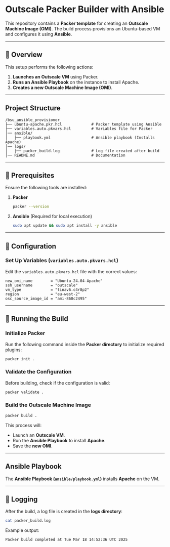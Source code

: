 # **Outscale Packer Builder with Ansible**

This repository contains a **Packer template** for creating an **Outscale Machine Image (OMI)**. The build process provisions an Ubuntu-based VM and configures it using **Ansible**.

---

## **:pushpin: Overview**
This setup performs the following actions:
1. **Launches an Outscale VM** using Packer.
2. **Runs an Ansible Playbook** on the instance to install Apache.
3. **Creates a new Outscale Machine Image (OMI)**.

---

## **Project Structure**
```
/bsu_ansible_provisioner
├── ubuntu-apache.pkr.hcl             # Packer template using Ansible
├── variables.auto.pkvars.hcl         # Variables file for Packer
│── ansible/
│   ├── playbook.yml                  # Ansible playbook (Installs Apache)
│── logs/
│   ├── packer_build.log              # Log file created after build
│── README.md                         # Documentation
```

---

## **:pushpin: Prerequisites**
Ensure the following tools are installed:
1. **Packer**
   ```bash
   packer --version
   ```
2. **Ansible** (Required for local execution)
   ```bash
   sudo apt update && sudo apt install -y ansible
   ```

---

## **:wrench: Configuration**
### **Set Up Variables (`variables.auto.pkvars.hcl`)**
Edit the `variables.auto.pkvars.hcl` file with the correct values:

```hcl
new_omi_name        = "Ubuntu-24.04-Apache"
ssh_username        = "outscale"
vm_type             = "tinav6.c4r8p2"
region              = "eu-west-2"
osc_source_image_id = "ami-860c2495"
```

---

## **:pushpin: Running the Build**
### **Initialize Packer**
Run the following command inside the **Packer directory** to initialize required plugins:
```bash
packer init .
```

### **Validate the Configuration**
Before building, check if the configuration is valid:
```bash
packer validate .
```

### **Build the Outscale Machine Image**
```bash
packer build .
```
This process will:
- Launch an **Outscale VM**.
- Run the **Ansible Playbook** to install **Apache**.
- Save the **new OMI**.

---

## **Ansible Playbook**
The **Ansible Playbook (`ansible/playbook.yml`)** installs **Apache** on the VM.

---

## **:pushpin: Logging**
After the build, a log file is created in the **logs directory**:
```bash
cat packer_build.log
```
Example output:
```
Packer build completed at Tue Mar 18 14:52:36 UTC 2025
```